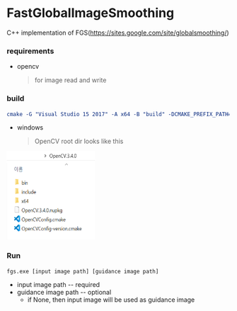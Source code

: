 # FastGlobalImageSmoothing
C++ implementation of FGS(https://sites.google.com/site/globalsmoothing/)



### requirements

* opencv

  > for image read and write





### build

```cmake
cmake -G "Visual Studio 15 2017" -A x64 -B "build" -DCMAKE_PREFIX_PATH="YOUR_OPENCV_ROOT_DIR"
```

* windows

  > OpenCV root dir looks like this


<img align="auto" width="200" height="200" src="docs/opencv_root_dir.png">




### Run

```
fgs.exe [input image path] [guidance image path]
```

- input image path -- required
- guidance image path -- optional
  - if None, then input image will be used as guidance image

